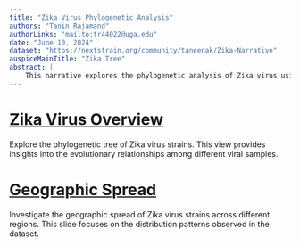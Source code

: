 ```yaml
---
title: "Zika Virus Phylogenetic Analysis"
authors: "Tanin Rajamand"
authorLinks: "mailto:tr44022@uga.edu"
date: "June 10, 2024"
dataset: "https://nextstrain.org/community/taneenak/Zika-Narrative"
auspiceMainTitle: "Zika Tree"
abstract: |
    This narrative explores the phylogenetic analysis of Zika virus using Nextstrain. It includes slides on the tree, map views of the virus's evolution, and entropy analysis.
---
```


# [Zika Virus Overview](http://127.0.0.1:4000/zika?d=tree&p=full)

Explore the phylogenetic tree of Zika virus strains. This view provides insights into the evolutionary relationships among different viral samples.

# [Geographic Spread](http://127.0.0.1:4000/zika?d=map&p=full)

Investigate the geographic spread of Zika virus strains across different regions. This slide focuses on the distribution patterns observed in the dataset.







